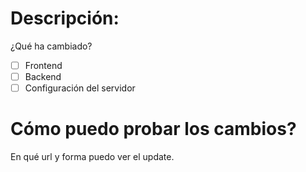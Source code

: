 # Descripción:
¿Qué ha cambiado?

- [ ] Frontend
- [ ] Backend
- [ ] Configuración del servidor

# Cómo puedo probar los cambios?
En qué url y forma puedo ver el update.
